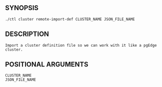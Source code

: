 ## SYNOPSIS
    ./ctl cluster remote-import-def CLUSTER_NAME JSON_FILE_NAME
 
## DESCRIPTION
    Import a cluster definition file so we can work with it like a pgEdge cluster.
 
## POSITIONAL ARGUMENTS
    CLUSTER_NAME
    JSON_FILE_NAME

